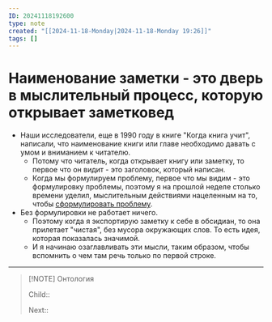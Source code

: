 ```yaml
---
ID: 20241118192600
type: note
created: "[[2024-11-18-Monday|2024-11-18-Monday 19:26]]"
tags: []
---
```

#  Наименование заметки - это дверь в мыслительный процесс, которую открывает заметковед
- Наши исследователи, еще в 1990 году в книге "Когда книга учит", написали, что наименование книги или главе необходимо давать с умом и вниманием к читателю.
	- ﻿﻿Потому что читатель, когда открывает книгу или заметку, то первое что он видит - это заголовок, который написан.
	- ﻿﻿Когда мы формулируем проблему, первое что мы видим - это формулировку проблемы, поэтому я на прошлой неделе столько времени уделил, мыслительным действиями нацеленным на то, чтобы [сформулировать проблему](Выбирать%20битву%20стоит%20с%20умом,%20иначе%20рискуем%20продолбать%20время%20и%20деньги.md).
- ﻿﻿Без формулировки не работает ничего.
	- ﻿﻿Поэтому когда я экспортирую заметку к себе в обсидиан, то она прилетает  "чистая", без мусора окружающих слов. То есть идея, которая показалась значимой.
	- ﻿﻿И я начинаю озаглавливать эти мысли, таким образом, чтобы вспомнить о чем там речь только по первой строке.


---


> [!NOTE] Онтология
> 
> Child:: 
> 
> Next:: 
